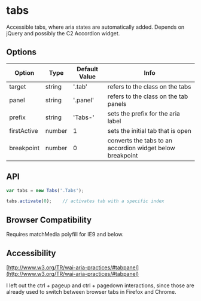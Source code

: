 tabs
=====

Accessible tabs, where aria states are automatically added. Depends on jQuery and possibly the C2 Accordion widget.

Options
-------

| Option | Type | Default Value | Info |
| ------ | ---- | ------------- | ---- |
| target | string | '.tab' | refers to the class on the tabs |
| panel | string | '.panel' | refers to the class on the tab panels |
| prefix | string | 'Tabs-' | sets the prefix for the aria label |
| firstActive | number | 1 | sets the initial tab that is open |
| breakpoint | number | 0 | converts the tabs to an accordion widget below breakpoint |

API
---

```js
var tabs = new Tabs('.Tabs');

tabs.activate(0);    // activates tab with a specific index

```

Browser Compatibility
---------------------

Requires matchMedia polyfill for IE9 and below.



Accessibility
-------------

[http://www.w3.org/TR/wai-aria-practices/#tabpanel](http://www.w3.org/TR/wai-aria-practices/#tabpanel)

I left out the ctrl + pageup and ctrl + pagedown interactions, since those are already used to switch between browser tabs in Firefox and Chrome.
